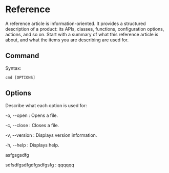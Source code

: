# Reference

A reference article is information-oriented.
It provides a structured description of a product:
its APIs, classes, functions, configuration options, actions, and so on.
Start with a summary of what this reference article is about, and what the items you are describing are used for.

## Command

Syntax:

```shell
cmd [OPTIONS]
```

## Options

Describe what each option is used for:

-o, --open
: Opens a file.

-c, --close
: Closes a file.

-v, --version
: Displays version information.

-h, --help
: Displays help.

asfgsgsdfg

sdfsdfgsdfgdfgsdfgsfg
: qqqqqq


<seealso>
    <!--Provide links to related how-to guides, overviews, and tutorials.-->
</seealso>